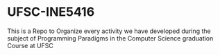 # UFSC-INE5416
This is a Repo to Organize every activity we have developed during the subject of Programming Paradigms in the Computer Science graduation Course at UFSC
